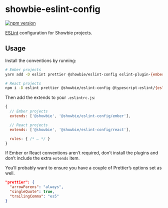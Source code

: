 # showbie-eslint-config

[![npm version][npm-img]][npm-url]

[ESLint][] configuration for Showbie projects.

## Usage

Install the conventions by running:

```sh
# Ember projects
yarn add -D eslint prettier @showbie/eslint-config eslint-plugin-{ember,hbs}

# React projects
npm i -D eslint prettier @showbie/eslint-config @typescript-eslint/{eslint-plugin,parser} eslint-plugin-{react,react-hooks}
```

Then add the extends to your `.eslintrc.js`:

```js
{
  // Ember projects
  extends: ['@showbie', '@showbie/eslint-config/ember'],

  // React projects
  extends: ['@showbie', '@showbie/eslint-config/react'],

  rules: { /* … */ }
}
```

If Ember or React conventions aren’t required, don’t install the 
plugins and don’t include the extra `extends` item.

You’ll probably want to ensure you have a couple of Prettier’s
options set as well.

```json
"prettier": {
  "arrowParens": "always",
  "singleQuote": true,
  "trailingComma": "es5"
}
```

[npm-url]: https://www.npmjs.com/package/@showbie/eslint-config

[npm-img]: https://img.shields.io/npm/v/@showbie/eslint-config.svg?style=flat-square

[eslint]: https://eslint.org
